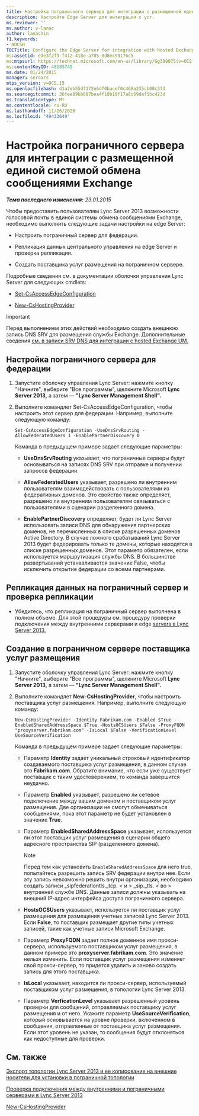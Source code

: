 ```yaml
---
title: Настройка пограничного сервера для интеграции с размещенной единой системой обмена сообщениями Exchange
description: Настройте Edge Server для интеграции с уст.
ms.reviewer: ''
ms.author: v-lanac
author: lanachin
f1.keywords:
- NOCSH
TOCTitle: Configure the Edge Server for integration with hosted Exchange UM
ms:assetid: ede3f2f9-f412-418e-a705-8d8ec98176c5
ms:mtpsurl: https://technet.microsoft.com/en-us/library/Gg399075(v=OCS.15)
ms:contentKeyID: 48185745
ms.date: 01/24/2015
manager: serdars
mtps_version: v=OCS.15
ms.openlocfilehash: d1a2eb55df172e6df0bacef0c468a235cb00c3f3
ms.sourcegitcommit: 36fee89bb887bea4f18b19f17a8c69daf5bc423d
ms.translationtype: MT
ms.contentlocale: ru-RU
ms.lasthandoff: 11/26/2020
ms.locfileid: "49433649"
---
```

# <a name="configure-the-edge-server-for-integration-with-hosted-exchange-um"></a>Настройка пограничного сервера для интеграции с размещенной единой системой обмена сообщениями Exchange

<div data-xmlns="http://www.w3.org/1999/xhtml">

<div class="topic" data-xmlns="http://www.w3.org/1999/xhtml" data-msxsl="urn:schemas-microsoft-com:xslt" data-cs="https://msdn.microsoft.com/">

<div data-asp="https://msdn2.microsoft.com/asp">



</div>

<div id="mainSection">

<div id="mainBody">

<span> </span>

_**Тема последнего изменения:** 23.01.2015_

Чтобы предоставить пользователям Lync Server 2013 возможности голосовой почты в единой системы обмена сообщениями Exchange, необходимо выполнить следующие задачи настройки на edge Server:

  - Настроить пограничный сервер для федерации.

  - Репликация данных центрального управления на edge Server и проверка репликации.

  - Создать поставщика услуг размещения на пограничном сервере.

Подробные сведения см. в документации оболочки управления Lync Server для следующих cmdlets:

  - [Set-CsAccessEdgeConfiguration](https://technet.microsoft.com/library/Gg413017(v=OCS.15))

  - [New-CsHostingProvider](https://technet.microsoft.com/library/Gg398490(v=OCS.15))

<div>


> [!IMPORTANT]
> Перед выполнением этих действий необходимо создать внешнюю запись DNS SRV для размещения службы Exchange. Дополнительные сведения <A href="lync-server-2013-create-a-dns-srv-record-for-integration-with-hosted-exchange-um.md">см. в записи SRV DNS для интеграции с hosted Exchange UM.</A>



</div>

<div>

## <a name="to-configure-the-edge-server-for-federation"></a>Настройка пограничного сервера для федерации

1.  Запустите оболочку управления Lync Server: нажмите кнопку "Начните", выберите "Все программы", щелкните Microsoft **Lync Server 2013,** а затем — **"Lync Server Management Shell".**

2.  Выполните командлет Set-CsAccessEdgeConfiguration, чтобы настроить этот сервер для федерации. Например, выполните следующую команду:
    
        Set-CsAccessEdgeConfiguration -UseDnsSrvRouting -AllowFederatedUsers 1 -EnablePartnerDiscovery 0
    
    Команда в предыдущем примере задает следующие параметры:
    
      - **UseDnsSrvRouting** указывает, что пограничные серверы будут основываться на записях DNS SRV при отправке и получении запросов федерации.
    
      - **AllowFederatedUsers** указывает, разрешено ли внутренним пользователям взаимодействовать с пользователями из федеративных доменов. Это свойство также определяет, разрешено ли внутренним пользователям связываться с пользователями в сценарии разделенного домена.
    
      - **EnablePartnerDiscovery** определяет, будет ли Lync Server использовать записи DNS для обнаружения партнерских доменов, не перечисленных в списке разрешенных доменов Active Directory. В случае ложного срабатываний Lync Server 2013 будет федерировать только те домены, которые находятся в списке разрешенных доменов. Этот параметр обязателен, если используется маршрутизация службы DNS. В большинстве развертываний устанавливается значение False, чтобы исключить открытие федерации со всеми партнерами.

</div>

<div>

## <a name="to-replicate-data-to-the-edge-server-and-verify-the-replication"></a>Репликация данных на пограничный сервер и проверка репликации

  - Убедитесь, что репликация на пограничный сервер выполнена в полном объеме. Для этой процедуры см. процедуру проверки подключения между внутренними серверами и edge [servers в Lync Server 2013.](lync-server-2013-verify-connectivity-between-internal-servers-and-edge-servers.md)

</div>

<div>

## <a name="to-create-a-hosting-provider-on-the-edge-server"></a>Создание в пограничном сервере поставщика услуг размещения

1.  Запустите оболочку управления Lync Server: нажмите кнопку "Начните", выберите "Все программы", щелкните Microsoft **Lync Server 2013,** а затем — **"Lync Server Management Shell".**

2.  Выполните командлет **New-CsHostingProvider**, чтобы настроить поставщика услуг размещения. Например, выполните следующую команду:
    
        New-CsHostingProvider -Identity Fabrikam.com -Enabled $True -EnabledSharedAddressSpace $True -HostsOCSUsers $False -ProxyFQDN "proxyserver.fabrikam.com" -IsLocal $False -VerificationLevel UseSourceVerification
    
    Команда в предыдущем примере задает следующие параметры:
    
      - Параметр **Identity** задает уникальный строковый идентификатор создаваемого поставщика услуг размещения, в данном случае это **Fabrikam.com**. Обратите внимание, что если уже существует поставщик с таким удостоверением, то команда завершится неудачно.
    
      - Параметр **Enabled** указывает, разрешено ли сетевое подключение между вашим доменом и поставщиком услуг размещения. Две организации не смогут обмениваться сообщениями, пока этот параметр не будет установлен в значение **True**.
    
      - Параметр **EnabledSharedAddressSpace** указывает, используется ли этот поставщик услуг размещения в сценарии общего адресного пространства SIP (разделенного домена).
        
        <div>
        

        > [!NOTE]
        > Перед тем как установить <CODE>EnableSharedAddressSpace</CODE> для него true, попытайтесь разрешить запись SRV федерации внутри нее. Если эту запись невозможно решить внутри организации, необходимо создать записи _sipfederationtls._tcp. &lt; и &gt; _sip._tls. &lt; во &gt; внутренней службе DNS. Данные записи должны указывать на внешний IP-адрес интерфейса доступа пограничного сервера.

        
        </div>
    
      - **HostsOCSUsers** указывает, используется ли поставщик услуг размещения для размещения учетных записей Lync Server 2013. Если **False**, то поставщик размещает другие типы учетных записей, такие как учетные записи Microsoft Exchange.
    
      - Параметр **ProxyFQDN** задает полное доменное имя прокси-сервера, используемого поставщиком услуг размещения, в данном примере это **proxyserver.fabrikam.com**. Это значение нельзя изменить. Если поставщик услуг размещения изменяет свой прокси-сервер, то придется удалить и заново создать запись для этого поставщика.
    
      - **IsLocal** указывает, находится ли прокси-сервер, используемый поставщиком услуг размещения, в топологии Lync Server 2013.
    
      - Параметр **VerficationLevel** указывает разрешенный уровень проверки для сообщений, отправляемых поставщику услуг размещения и от него. Укажите параметр **UseSourceVerification**, который основывается на уровне проверки, включенном в сообщения, отправленные от поставщика услуг размещения. Если этот уровень не указан, то сообщения будут отклоняться как недоступные для проверки.

</div>

<div>

## <a name="see-also"></a>См. также


[Экспорт топологии Lync Server 2013 и ее копирование на внешние носители для установки в пограничной топологии](lync-server-2013-export-your-topology-and-copy-it-to-external-media-for-edge-installation.md)  


[Проверка подключения между внутренними и пограничными серверами в Lync Server 2013](lync-server-2013-verify-connectivity-between-internal-servers-and-edge-servers.md)  


[New-CsHostingProvider](https://technet.microsoft.com/library/Gg398490(v=OCS.15))  
  

</div>

</div>

<span> </span>

</div>

</div>

</div>

